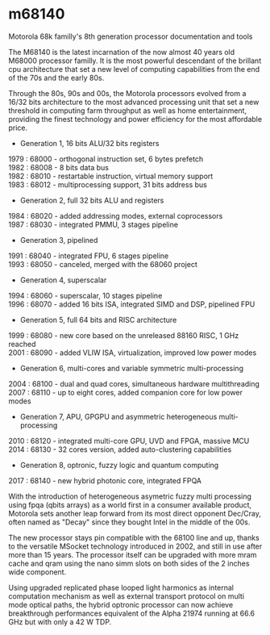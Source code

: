 # m68140

Motorola 68k familly's 8th generation processor documentation and tools

The M68140 is the latest incarnation of the now almost 40 years old M68000 processor familly. It is the most powerful descendant of the brillant cpu architecture that set a new level of computing capabilities from the end of the 70s and the early 80s.

Through the 80s, 90s and 00s, the Motorola processors evolved from a 16/32 bits architecture to the most advanced processing unit that set a new threshold in computing farm throughput as well as home entertainment, providing the finest technology and power efficiency for the most affordable price.

- Generation 1, 16 bits ALU/32 bits registers

1979 : 68000 - orthogonal instruction set, 6 bytes prefetch<br>
1982 : 68008 - 8 bits data bus<br>
1982 : 68010 - restartable instruction, virtual memory support<br>
1983 : 68012 - multiprocessing support, 31 bits address bus<br>

- Generation 2, full 32 bits ALU and registers

1984 : 68020 - added addressing modes, external coprocessors<br>
1987 : 68030 - integrated PMMU, 3 stages pipeline<br>

- Generation 3, pipelined

1991 : 68040 - integrated FPU, 6 stages pipeline<br>
1993 : 68050 - canceled, merged with the 68060 project<br>

- Generation 4, superscalar

1994 : 68060 - superscalar, 10 stages pipeline<br>
1996 : 68070 - added 16 bits ISA, integrated SIMD and DSP, pipelined FPU<br>

- Generation 5, full 64 bits and RISC architecture 

1999 : 68080 - new core based on the unreleased 88160 RISC, 1 GHz reached<br>
2001 : 68090 - added VLIW ISA, virtualization, improved low power modes<br>

- Generation 6, multi-cores and variable symmetric multi-processing 

2004 : 68100 - dual and quad cores, simultaneous hardware multithreading<br>
2007 : 68110 - up to eight cores, added companion core for low power modes<br>

- Generation 7, APU, GPGPU and asymmetric heterogeneous multi-processing

2010 : 68120 - integrated multi-core GPU, UVD and FPGA, massive MCU<br>
2014 : 68130 - 32 cores version, added auto-clustering capabilities<br>

- Generation 8, optronic, fuzzy logic and quantum computing

2017 : 68140 - new hybrid photonic core, integrated FPQA<br>

With the introduction of heterogeneous asymetric fuzzy multi processing using fpqa (qbits arrays) as a world first in a consumer available product, Motorola sets another leap forward from its most direct opponent Dec/Cray, often named as "Decay" since they bought Intel in the middle of the 00s.

The new processor stays pin compatible with the 68100 line and up, thanks to the versatile MSocket technology introduced in 2002, and still in use after more than 15 years. The processor itself can be upgraded with more mram cache and qram using the nano simm slots on both sides of the 2 inches wide component.

Using upgraded replicated phase looped light harmonics as internal computation mechanism as well as external transport protocol on multi mode optical paths, the hybrid optronic processor can now achieve breakthrough performances equivalent of the Alpha 21974 running at 66.6 GHz but with only a 42 W TDP.
